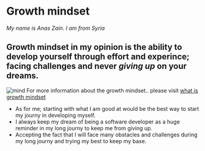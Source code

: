 # Growth mindset
 _My name is Anas Zain. I am  from Syria_
## Growth mindset in my opinion is the ability to develop yourself through **effort** and **experince**; facing challenges and never *giving up* on your dreams.
 ![mind](https://purepng.com/public/uploads/medium/brain-education-help-idea-knowledge-mind-vjg.png)
 For more information about the growth mindset.. please visit [what is growth mindset](https://www.atlassian.com/blog/inside-atlassian/growth-mindset)
* As for me; starting with what I am good at would be the best way to start my journy in developing myself.
* I always keep my dream of being a software developer as a huge reminder in my long journy to keep me from giving up.
* Accepting the fact that I will face many obstacles and challenges during my long journy and trying my best to keep my base.
